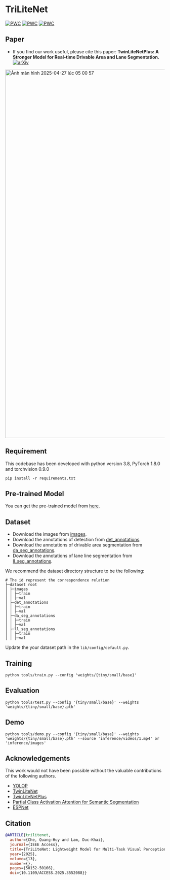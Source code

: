 # TriLiteNet

	
[![PWC](https://img.shields.io/endpoint.svg?url=https://paperswithcode.com/badge/trilitenet-lightweight-model-for-multi-task/traffic-object-detection-on-bdd100k-val)](https://paperswithcode.com/sota/traffic-object-detection-on-bdd100k-val?p=trilitenet-lightweight-model-for-multi-task)
[![PWC](https://img.shields.io/endpoint.svg?url=https://paperswithcode.com/badge/trilitenet-lightweight-model-for-multi-task/drivable-area-detection-on-bdd100k-val)](https://paperswithcode.com/sota/drivable-area-detection-on-bdd100k-val?p=trilitenet-lightweight-model-for-multi-task)
[![PWC](https://img.shields.io/endpoint.svg?url=https://paperswithcode.com/badge/trilitenet-lightweight-model-for-multi-task/lane-detection-on-bdd100k-val)](https://paperswithcode.com/sota/lane-detection-on-bdd100k-val?p=trilitenet-lightweight-model-for-multi-task)

## Paper

* If you find our work useful, please cite this paper: **TwinLiteNetPlus: A Stronger Model for Real-time Drivable Area and Lane Segmentation.** [![arXiv](https://upload.wikimedia.org/wikipedia/fi/9/98/IEEE-Access_Logo.svg)]([https://arxiv.org/abs/2403.16958](https://ieeexplore.ieee.org/document/10930421))

<img width="1161" alt="Ảnh màn hình 2025-04-27 lúc 05 00 57" src="https://github.com/user-attachments/assets/b57d9590-b57d-475d-a93f-cfef960f9669" />


## Requirement

This codebase has been developed with python version 3.8, PyTorch 1.8.0 and torchvision 0.9.0

```setup
pip install -r requirements.txt
```



## Pre-trained Model
You can get the pre-trained model from <a href="https://drive.google.com/drive/folders/1wLZqemCxxzwiFeFUGY1zMaqcKoQLHFyK?usp=sharing">here</a>.


## Dataset
- Download the images from [images](https://bdd-data.berkeley.edu/).
- Download the annotations of detection from [det_annotations](https://drive.google.com/file/d/1Ge-R8NTxG1eqd4zbryFo-1Uonuh0Nxyl/view?usp=sharing). 
- Download the annotations of drivable area segmentation from [da_seg_annotations](https://drive.google.com/file/d/1xy_DhUZRHR8yrZG3OwTQAHhYTnXn7URv/view?usp=sharing). 
- Download the annotations of lane line segmentation from [ll_seg_annotations](https://drive.google.com/file/d/1lDNTPIQj_YLNZVkksKM25CvCHuquJ8AP/view?usp=sharing). 

We recommend the dataset directory structure to be the following:

```
# The id represent the correspondence relation
├─dataset root
│ ├─images
│ │ ├─train
│ │ ├─val
│ ├─det_annotations
│ │ ├─train
│ │ ├─val
│ ├─da_seg_annotations
│ │ ├─train
│ │ ├─val
│ ├─ll_seg_annotations
│ │ ├─train
│ │ ├─val
```

Update the your dataset path in the `lib/config/default.py`.

## Training

```shell
python tools/train.py --config 'weights/{tiny/small/base}'
```
## Evaluation

```shell
python tools/test.py --config '{tiny/small/base}' --weights 'weights/{tiny/small/base}.pth'
```
## Demo

```shell
python tools/demo.py --config '{tiny/small/base}' --weights 'weights/{tiny/small/base}.pth' --source 'inference/videos/1.mp4' or 'inference/images'
```


## Acknowledgements

This work would not have been possible without the valuable contributions of the following authors.


* [YOLOP](https://github.com/hustvl/YOLOP)
* [TwinLiteNet](https://github.com/chequanghuy/TwinLiteNet)
* [TwinLiteNetPlus](https://github.com/chequanghuy/TwinLiteNetPlus)
* [Partial Class Activation Attention for Semantic Segmentation](https://github.com/lsa1997/PCAA)
* [ESPNet](https://github.com/sacmehta/ESPNet)

## Citation

```BibTeX
@ARTICLE{trilitenet,
  author={Che, Quang-Huy and Lam, Duc-Khai},
  journal={IEEE Access}, 
  title={TriLiteNet: Lightweight Model for Multi-Task Visual Perception}, 
  year={2025},
  volume={13},
  number={},
  pages={50152-50166},
  doi={10.1109/ACCESS.2025.3552088}}

```

